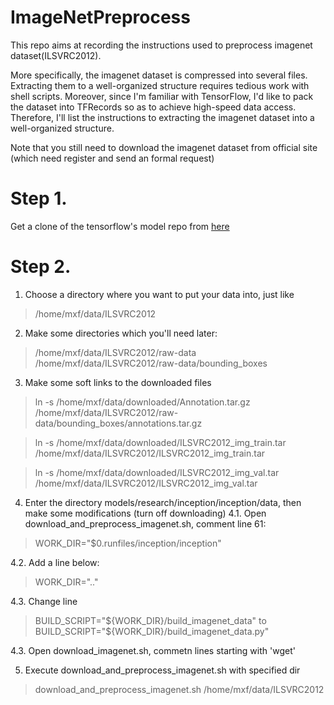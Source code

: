 # ImageNetPreprocess

This repo aims at recording the instructions used to preprocess imagenet dataset(ILSVRC2012).

More specifically, the imagenet dataset is compressed into several files. Extracting them to a well-organized structure requires tedious work with shell scripts. Moreover, since I'm familiar with TensorFlow, I'd like to pack the dataset into TFRecords so as to achieve high-speed data access. Therefore, I'll list the instructions to extracting the imagenet dataset into a well-organized structure.

Note that you still need to download the imagenet dataset from official site (which need register and send an formal request)

# Step 1.

Get a clone of the tensorflow's model repo from [here](https://github.com/tensorflow/models)

# Step 2.

1. Choose a directory where you want to put your data into, just like
>/home/mxf/data/ILSVRC2012

2. Make some directories which you'll need later:
> /home/mxf/data/ILSVRC2012/raw-data
> /home/mxf/data/ILSVRC2012/raw-data/bounding_boxes

3. Make some soft links to the downloaded files

>ln -s /home/mxf/data/downloaded/Annotation.tar.gz /home/mxf/data/ILSVRC2012/raw-data/bounding_boxes/annotations.tar.gz

>ln -s /home/mxf/data/downloaded/ILSVRC2012_img_train.tar /home/mxf/data/ILSVRC2012/ILSVRC2012_img_train.tar

>ln -s /home/mxf/data/downloaded/ILSVRC2012_img_val.tar /home/mxf/data/ILSVRC2012/ILSVRC2012_img_val.tar

4. Enter the directory models/research/inception/inception/data, then make some modifications (turn off downloading)
  4.1. Open download_and_preprocess_imagenet.sh, comment line 61:
  > WORK_DIR="$0.runfiles/inception/inception"

  4.2. Add a line below:
  > WORK_DIR=".."

  4.3. Change line
  >BUILD_SCRIPT="${WORK_DIR}/build_imagenet_data"
  to
  >BUILD_SCRIPT="${WORK_DIR}/build_imagenet_data.py"

  4.3. Open download_imagenet.sh, commetn lines starting with 'wget'

5. Execute download_and_preprocess_imagenet.sh with specified dir
> download_and_preprocess_imagenet.sh /home/mxf/data/ILSVRC2012

